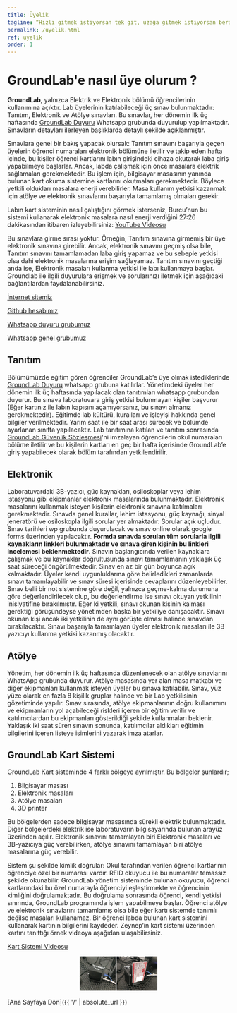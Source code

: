 ```yaml
---
title: Üyelik
tagline: “Hızlı gitmek istiyorsan tek git, uzağa gitmek istiyorsan beraber...”
permalink: /uyelik.html
ref: uyelik
order: 1
---
```

<h1>GroundLab'e nasıl üye olurum ?</h1>

 **GroundLab**, yalnızca Elektrik ve Elektronik bölümü öğrencilerinin kullanımına açıktır. Lab üyelerinin katılabileceği üç sınav bulunmaktadır: Tanıtım, Elektronik ve Atölye sınavları. Bu sınavlar, her dönemin ilk üç haftasında [GroundLab Duyuru](https://chat.whatsapp.com/KtEukdV4tJG5WbBhpRvZFJ) Whatsapp grubunda duyurulup yapılmaktadır. Sınavların detayları ilerleyen başlıklarda detaylı şekilde açıklanmıştır. 
 
 Sınavlara genel bir bakış yapacak olursak: Tanıtım sınavını başarıyla geçen üyelerin öğrenci numaraları elektronik bölümüne iletilir ve takip eden hafta içinde, bu kişiler öğrenci kartlarını labın girişindeki cihaza okutarak laba giriş yapabilmeye başlarlar. Ancak, labda çalışmak için önce masalara elektrik sağlamaları gerekmektedir. Bu işlem için, bilgisayar masasının yanında bulunan kart okuma sistemine kartlarını okutmaları gerekmektedir. Böylece yetkili oldukları masalara enerji verebilirler. Masa kullanım yetkisi kazanmak için atölye ve elektronik sınavlarını başarıyla tamamlamış olmaları gerekir.
 
 Labın kart sisteminin nasıl çalıştığını görmek isterseniz, Burcu’nun bu sistemi kullanarak elektronik masalara nasıl enerji verdiğini 27:26 dakikasından itibaren izleyebilirsiniz:
 [YouTube Videosu](https://www.youtube.com/watch?v=9nzOj6EiEXA&t=618s)
 
 Bu sınavlara girme sırası yoktur. Örneğin, Tanıtım sınavına girmemiş bir üye elektronik sınavına girebilir. Ancak, elektronik sınavını geçmiş olsa bile, Tanıtım sınavını tamamlamadan laba giriş yapamaz ve bu sebeple yetkisi olsa dahi elektronik masalarına erişim sağlayamaz. Tanıtım sınavını geçtiği anda ise, Elektronik masaları kullanma yetkisi ile labı kullanmaya başlar. 
Groundlab ile ilgili duyurulara erişmek ve sorularınızı iletmek için aşağıdaki bağlantılardan faydalanabilirsiniz.

[İnternet sitemiz](https://groundlabmetu.github.io/)

[Github hesabımız](https://github.com/groundlabmetu)

[Whatsapp duyuru grubumuz](https://chat.whatsapp.com/KtEukdV4tJG5WbBhpRvZFJ)

[Whatsapp genel grubumuz](https://chat.whatsapp.com/IAiJWExTF2KHNWKRNwp1w8)


<h2> Tanıtım</h2>

Bölümümüzde eğitim gören öğrenciler GroundLab’e üye olmak istediklerinde [GroundLab Duyuru](https://chat.whatsapp.com/KtEukdV4tJG5WbBhpRvZFJ) whatsapp grubuna katılırlar. Yönetimdeki üyeler her dönemin ilk üç haftasında yapılacak olan tanıtımları whatsapp grubundan duyurur. Bu sınava laboratuvara giriş yetkisi bulunmayan kişiler başvurur (Eğer kartınız ile labın kapısını açamıyorsanız, bu sınavı almanız gerekmektedir). Eğitimde lab kültürü, kuralları ve işleyişi hakkında genel bilgiler verilmektedir. Yarım saat ile bir saat arası sürecek ve bölümde ayarlanan sınıfta yapılacaktır. Lab tanıtımına katılan ve tanıtım sonrasında [GroundLab Güvenlik Sözleşmesi](https://docs.google.com/document/d/1UKTl5FFHKwNnq9uGve5rbhPGHiEqvrpJyYHRkwj5hcw/edit?usp=sharing)'ni imzalayan öğrencilerin okul numaraları bölüme iletilir ve bu kişilerin kartları en geç bir hafta içerisinde GroundLab’e giriş yapabilecek olarak bölüm tarafından yetkilendirilir. 

<h2> Elektronik</h2>

Laboratuvardaki  3B-yazıcı,  güç kaynakları, osiloskoplar veya lehim istasyonu gibi ekipmanlar elektronik masalarında bulunmaktadır. Elektronik masalarını kullanmak isteyen kişilerin elektronik sınavına katılmaları gerekmektedir. Sınavda genel kurallar, lehim istasyonu, güç kaynağı, sinyal jeneratörü ve osiloskopla ilgili sorular yer almaktadır. Sorular açık uçludur. Sınav tarihleri wp grubunda duyurulacak ve sınav online olarak google forms üzerinden yapılacaktır.  **Formda sınavda sorulan tüm sorularla ilgili kaynakların linkleri bulunmaktadır ve sınava giren kişinin bu linkleri incelemesi beklenmektedir**. Sınavın başlangıcında verilen kaynaklara çalışmak ve bu kaynaklar doğrultusunda sınavı tamamlamanın yaklaşık üç saat süreceği öngörülmektedir. Sınav en az bir gün boyunca açık kalmaktadır. Üyeler kendi uygunluklarına göre belirledikleri zamanlarda sınavı tamamlayabilir ve sınav süresi içerisinde cevaplarını düzenleyebilirler. Sınav belli bir not sistemine göre değil, yalnızca geçme-kalma durumuna göre değerlendirilecek olup, bu değerlendirme ise sınavı okuyan yetkilinin inisiyatifine bırakılmıştır. Eğer ki yetkili, sınavı okunan kişinin kalması gerektiği görüşündeyse yönetimden başka bir yetkiliye danışacaktır. Sınavı okunan kişi ancak iki yetkilinin de aynı görüşte olması halinde sınavdan bırakılacaktır. Sınavı başarıyla tamamlayan üyeler elektronik masaları ile 3B yazıcıyı kullanma yetkisi kazanmış olacaktır. 


<h2> Atölye</h2>

Yönetim, her dönemin ilk üç haftasında düzenlenecek olan atölye sınavlarını WhatsApp grubunda duyurur. Atölye masasında yer alan masa matkabı ve diğer ekipmanları kullanmak isteyen üyeler bu sınava katılabilir. Sınav, yüz yüze olarak en fazla 8 kişilik gruplar halinde ve bir Lab yetkilisinin gözetiminde yapılır. Sınav sırasında, atölye ekipmanlarının doğru kullanımını ve ekipmanların yol açabileceği riskleri içeren bir eğitim verilir ve katılımcılardan bu ekipmanları gösterildiği şekilde kullanmaları beklenir. Yaklaşık iki saat süren sınavın sonunda, katılımcılar aldıkları eğitimin bilgilerini içeren listeye isimlerini yazarak imza atarlar.


<h2> GroundLab Kart Sistemi</h2>

GroundLab Kart sisteminde 4 farklı bölgeye ayrılmıştır. Bu bölgeler şunlardır;

1. Bilgisayar masası
2. Elektronik masaları
3. Atölye masaları
4. 3D printer

Bu bölgelerden sadece bilgisayar masasında sürekli elektrik bulunmaktadır. Diğer bölgelerdeki elektrik ise laboratuvarın bilgisayarında bulunan arayüz üzerinden açılır. Elektronik sınavını tamamlayan biri Elektronik masaları ve 3B-yazıcıya güç verebilirken, atölye sınavını tamamlayan biri atölye masalarına güç verebilir. 

Sistem şu şekilde kimlik doğrular: Okul tarafından verilen öğrenci kartlarının öğrenciye özel bir numarası vardır. RFID okuyucu ile bu numaralar temassız şekilde okunabilir. GroundLab yönetim sisteminde bulunan okuyucu, öğrenci kartlarındaki bu özel numarayla öğrenciyi eşleştirmekte ve öğrencinin kimliğini doğrulamaktadır. Bu doğrulama sonrasında öğrenci, kendi yetkisi sınırında, GroundLab programında işlem yapabilmeye başlar.
Öğrenci atölye ve elektronik sınavlarını tamamlamış olsa bile eğer kartı sistemde tanımlı değilse masaları kullanamaz. Bir öğrenci labda bulunan kart sistemini kullanarak kartının bilgilerini kaydeder. Zeynep’in kart sistemi üzerinden kartını tanıttığı örnek videoya aşağıdan ulaşabilirsiniz.

[Kart Sistemi Videosu](https://youtu.be/ieu2xN-md9k) 

<p align="center" width="100%">   
   <img width="35%" src="/assets/groundlab_kart_okuyucu.png"  > <b> </b>
</p>



[Ana Sayfaya Dön]({{ '/' | absolute_url }})
